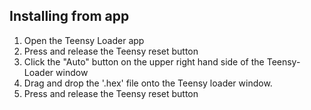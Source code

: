 ## Installing from app ##
1. Open the Teensy Loader app
2. Press and release the Teensy reset button
3. Click the "Auto" button on the upper right hand side of the Teensy-Loader window
4. Drag and drop the '.hex' file onto the Teensy loader window.
5. Press and release the Teensy reset button
